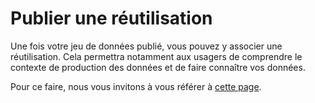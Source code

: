 # Publier une réutilisation

Une fois votre jeu de données publié, vous pouvez y associer une réutilisation. Cela permettra notamment aux usagers de comprendre le contexte de production des données et de faire connaître vos données.

Pour ce faire, nous vous invitons à vous référer à [cette page](../../reutilisations/).&#x20;
